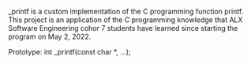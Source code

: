 _printf is a custom implementation of the C programming function printf. This project is an application of the C programming knowledge that ALX Software Engineering cohor 7 students have learned since starting the program on May 2, 2022.

Prototype: int _printf(const char *, ...);
